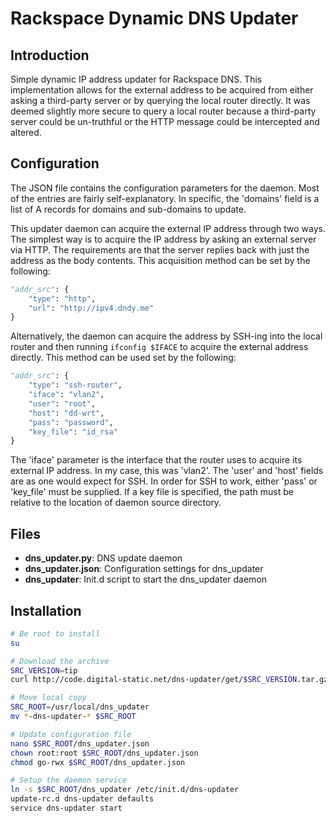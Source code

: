 # Rackspace Dynamic DNS Updater #

## Introduction ##

Simple dynamic IP address updater for Rackspace DNS. This implementation allows
for the external address to be acquired from either asking a third-party server
or by querying the local router directly. It was deemed slightly more secure to
query a local router because a third-party server could be un-truthful or the
HTTP message could be intercepted and altered.


## Configuration ##

The JSON file contains the configuration parameters for the daemon. Most of the
entries are fairly self-explanatory. In specific, the 'domains' field is a list
of A records for domains and sub-domains to update.

This updater daemon can acquire the external IP address through two ways. The
simplest way is to acquire the IP address by asking an external server via HTTP.
The requirements are that the server replies back with just the address as the
body contents. This acquisition method can be set by the following:
```python
"addr_src": {
    "type": "http",
    "url": "http://ipv4.dndy.me"
}
```

Alternatively, the daemon can acquire the address by SSH-ing into the local
router and then running ```ifconfig $IFACE``` to acquire the external address
directly. This method can be used set by the following:
```python
"addr_src": {
    "type": "ssh-router",
    "iface": "vlan2",
    "user": "root",
    "host": "dd-wrt",
    "pass": "password",
    "key_file": "id_rsa"
}
```

The 'iface' parameter is the interface that the router uses to acquire its
external IP address. In my case, this was 'vlan2'. The 'user' and 'host' fields
are as one would expect for SSH. In order for SSH to work, either 'pass' or
'key_file' must be supplied. If a key file is specified, the path must be
relative to the location of daemon source directory.


## Files ##

* **dns_updater.py**: DNS update daemon
* **dns_updater.json**: Configuration settings for dns_updater
* **dns_updater**: Init.d script to start the dns_updater daemon


## Installation ##

```bash
# Be root to install
su

# Download the archive
SRC_VERSION=tip
curl http://code.digital-static.net/dns-updater/get/$SRC_VERSION.tar.gz | tar -zxv

# Move local copy
SRC_ROOT=/usr/local/dns_updater
mv *-dns-updater-* $SRC_ROOT

# Update configuration file
nano $SRC_ROOT/dns_updater.json
chown root:root $SRC_ROOT/dns_updater.json
chmod go-rwx $SRC_ROOT/dns_updater.json

# Setup the daemon service
ln -s $SRC_ROOT/dns_updater /etc/init.d/dns-updater
update-rc.d dns-updater defaults
service dns-updater start
```